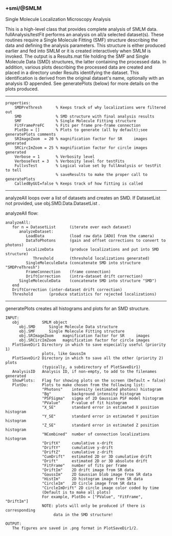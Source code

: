 ### +smi/@SMLM

Single Molecule Localization Microscopy Analysis

This is a high-level class that provides complete analysis of SMLM data.
fullAnalysis/testFit performs an analysis on all/a selected dataset(s).
These routines require a Single Molecule Fitting (SMF) structure describing
the data and defining the analysis parameters.  This structure is either
produced earlier and fed into SMLM or it is created interactively when SMLM
is invoked.  The output is a Results.mat file holding the SMF and Single
Molecule Data (SMD) structures, the latter containing the processed data.  In
addition, various plots describing the processed data are created and placed
in a directory under Results identifying the dataset.  This identification is
derived from the original dataset's name, optionally with an analysis ID
appended.  See generatePlots (below) for more details on the plots produced.

---

```
properties:
    SMDPreThresh      % Keeps track of why localizations were filtered out
    SMD               % SMD structure with final analysis results
    SMF               % Single Molecule Fitting structure
    FitFramePreFC     % Fits per frame pre-frame connection
    PlotDo = []       % Plots to generate (all by default);see generatePlots comments
    SRImageZoom  = 20 % magnification factor for SR     images generated
    SRCircImZoom = 25 % magnification factor for circle images generated
    Verbose = 1       % Verbosity level
    VerboseTest = 3   % Verbosity level for testFits
    FullvsTest        % Logical value set by fullAnalysis or testFit to tell
                      % saveResults to make the proper call to generatePlots
    CalledByGUI=false % Keeps track of how fitting is called
```

---

analyzeAll loops over a list of datasets and creates an SMD.
If DatasetList not provided, use obj.SMD.Data.DatasetList .

analyzeAll flow:

```
analyzeAll:
   for n = DatasetList      (iterate over each dataset)
      analyzeDataset:
         LoadData           (load raw data [ADU] from the camera)
         DataToPhotons      (gain and offset corrections to convert to photons)
         LocalizeData       (produce localizations and put into SMD structure)
            Threshold       (threshold localizations generated)
         SingleMoleculeData (concatenate SMD into structure "SMDPreThresh")
         FrameConnection    (frame connection)
         DriftCorrection    (intra-dataset drift correction)
      SingleMoleculeData    (concatenate SMD into structure "SMD")
   end
   DriftCorrection (inter-dataset drift correction)
   Threshold       (produce statistics for rejected localizations)
```

---

generatePlots creates all histograms and plots for an SMD structure.

```
INPUT:
   obj          SMLM object
      obj.SMD      Single Molecule Data structure
      obj.SMF      Single Molecule Fitting structure
      obj.SRImageZoom    magnification factor for SR     images
      obj.SRCircImZoom   magnification factor for circle images
   PlotSaveDir1 Directory in which to save especially useful (priority 1)
                plots, like GaussIm
   PlotSaveDir2 Directory in which to save all the other (priority 2) plots
                (typically, a subdirectory of PlotSaveDir1)
   AnalysisID   Analysis ID, if non-empty, to add to the filenames generated
   ShowPlots:   Flag for showing plots on the screen (Default = false)
   PlotDo:      Plots to make chosen from the following list:
                "Photons"    intensity (estimated photons) histogram
                "Bg"         background intensity histogram
                "PSFSigma"   sigma of 2D Gaussian PSF model histogram
                "PValue"     P-value of fit histogram
                "X_SE"       standard error in estimated X position histogram
                "Y_SE"       standard error in estimated Y position histogram
                "Z_SE"       standard error in estimated Z position histogram
                "NCombined"  number of connection localizations histogram
                "DriftX"     cumulative x-drift
                "DriftY"     cumulative y-drift
                "DriftZ"     cumulative z-drift
                "CumDrift"   estimated 2D or 3D cumulative drift
                "Drift"      estimated 2D or 3D absolute drift
                "FitFrame"   number of fits per frame
                "DriftIm"    2D drift image from SR data
                "GaussIm"    2D Gaussian blob image from SR data
                "HistIm"     2D histogram image from SR data
                "CircleIm"   2D Circle image from SR data
                "CircleImDrift" 2D circle image color coded by time
                (Default is to make all plots)
                For example, PlotDo = ["PValue", "FitFrame", "DriftIm"]
                NOTE: plots will only be produced if there is corresponding
                     data in the SMD structure!

OUTPUT:
   The figures are saved in .png format in PlotSaveDir1/2.
```
